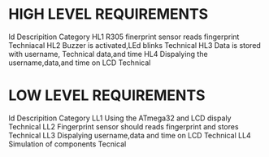 #  HIGH LEVEL REQUIREMENTS

Id      Descripition                                                Category
HL1     R305 finerprint sensor reads fingerprint                   Techniacal
HL2     Buzzer is activated,LEd blinks                             Technical
HL3     Data is stored with username,                              Technical
        data,and time
HL4     Dispalying the username,data,and time on LCD               Technical


# LOW LEVEL REQUIREMENTS


Id       Descripition                                                Category
LL1      Using the ATmega32 and LCD dispaly                          Technical
LL2      Fingerprint sensor should reads fingerprint and stores      Technical
LL3      Dispalying username,data and time on LCD                    Technical
LL4      Simulation of components                                    Tecnical
